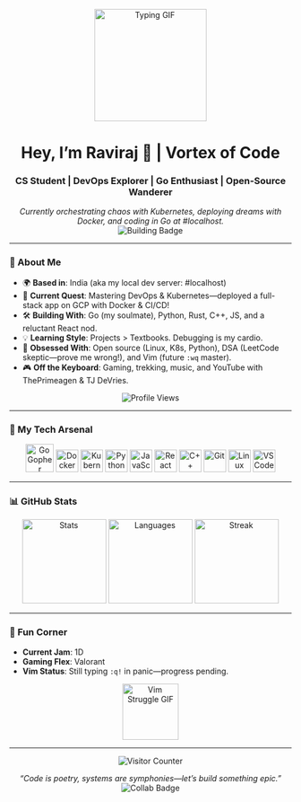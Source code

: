 <p align="center">
  <img src="https://media.giphy.com/media/LmNwrBhejkK9EFP504/giphy.gif" width="200" alt="Typing GIF" />
</p>

<h1 align="center">Hey, I’m Raviraj 👋 | Vortex of Code</h1>
<h3 align="center">CS Student | DevOps Explorer | Go Enthusiast | Open-Source Wanderer</h3>

<p align="center">
  <em>Currently orchestrating chaos with Kubernetes, deploying dreams with Docker, and coding in Go at #localhost.</em>
  <br>
  <img src="https://img.shields.io/badge/-Building%20Epic%20Stuff-00C4B4?style=for-the-badge&labelColor=000000&logo=rocket" alt="Building Badge" />
</p>

---

### 🚀 About Me
- 🌍 **Based in**: India (aka my local dev server: #localhost)  
- 🔭 **Current Quest**: Mastering DevOps & Kubernetes—deployed a full-stack app on GCP with Docker & CI/CD!  
- 🛠 **Building With**: Go (my soulmate), Python, Rust, C++, JS, and a reluctant React nod.  
- 💡 **Learning Style**: Projects > Textbooks. Debugging is my cardio.  
- 🌟 **Obsessed With**: Open source (Linux, K8s, Python), DSA (LeetCode skeptic—prove me wrong!), and Vim (future `:wq` master).  
- 🎮 **Off the Keyboard**: Gaming, trekking, music, and YouTube with ThePrimeagen & TJ DeVries.  

<p align="center">
  <img src="https://komarev.com/ghpvc/?username=Lonwwolf14&style=flat-square&color=blueviolet" alt="Profile Views" />
</p>

---

### 🧰 My Tech Arsenal
<p align="center">
  <a href="https://golang.org"><img src="https://go.dev/images/gophers/motorcycle.svg" height="50" alt="Go Gopher" title="Go" /></a>
  <img src="https://cdn.jsdelivr.net/gh/devicons/devicon/icons/docker/docker-original.svg" height="40" alt="Docker" title="Docker" />
  <img src="https://cdn.jsdelivr.net/gh/devicons/devicon/icons/kubernetes/kubernetes-plain.svg" height="40" alt="Kubernetes" title="Kubernetes" />
  <img src="https://cdn.jsdelivr.net/gh/devicons/devicon/icons/python/python-original.svg" height="40" alt="Python" title="Python" />
  <img src="https://cdn.jsdelivr.net/gh/devicons/devicon/icons/javascript/javascript-original.svg" height="40" alt="JavaScript" title="JavaScript" />
  <img src="https://cdn.jsdelivr.net/gh/devicons/devicon/icons/react/react-original.svg" height="40" alt="React" title="React" />
  <img src="https://cdn.jsdelivr.net/gh/devicons/devicon/icons/cplusplus/cplusplus-original.svg" height="40" alt="C++" title="C++" />
  <img src="https://cdn.jsdelivr.net/gh/devicons/devicon/icons/git/git-original.svg" height="40" alt="Git" title="Git" />
  <img src="https://cdn.jsdelivr.net/gh/devicons/devicon/icons/linux/linux-original.svg" height="40" alt="Linux" title="Linux" />
  <img src="https://cdn.jsdelivr.net/gh/devicons/devicon/icons/vscode/vscode-original.svg" height="40" alt="VSCode" title="VSCode" />
</p>

---

### 📊 GitHub Stats
<p align="center">
  <img src="https://github-readme-stats.vercel.app/api?username=Lonwwolf14&show_icons=true&theme=radical&hide_border=true&count_private=true&bg_color=0D1117&title_color=FF6F61&icon_color=00C4B4" height="150" alt="Stats" />
  <img src="https://github-readme-stats.vercel.app/api/top-langs?username=Lonwwolf14&layout=compact&theme=radical&hide_border=true&langs_count=6&bg_color=0D1117&title_color=FF6F61" height="150" alt="Languages" />
  <img src="https://github-readme-streak-stats.herokuapp.com/?user=Lonwwolf14&theme=radical&hide_border=true&background=0D1117&stroke=FF6F61&ring=00C4B4" height="150" alt="Streak" />
</p>

---

### 🎉 Fun Corner
- **Current Jam**: 1D 
- **Gaming Flex**: Valorant 
- **Vim Status**: Still typing `:q!` in panic—progress pending.  

<p align="center">
  <img src="https://media.giphy.com/media/3o7TKSjRrfIPjeiVyM/giphy.gif" width="100" alt="Vim Struggle GIF" />
</p>

---

<p align="center">
  <img src="https://profile-counter.glitch.me/Lonwwolf14/count.svg" alt="Visitor Counter" />
</p>

<p align="center">
  <em>“Code is poetry, systems are symphonies—let’s build something epic.”</em>
  <br>
  <img src="https://img.shields.io/badge/-Open%20to%20Collabs-00C4B4?style=for-the-badge&labelColor=000000&logo=github" alt="Collab Badge" />
</p>
